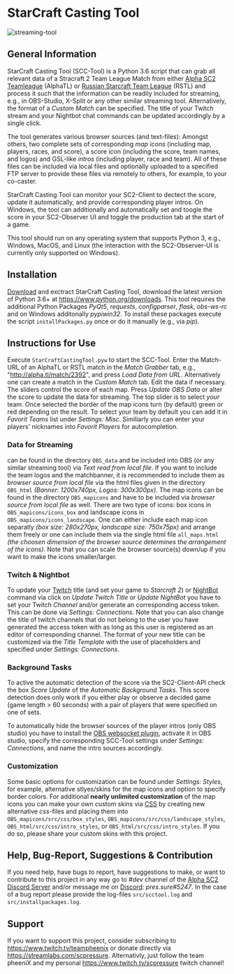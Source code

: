 # StarCraft Casting Tool
![streaming-tool](https://user-images.githubusercontent.com/26044736/29998600-a3053222-902f-11e7-99c5-5f3055f9225b.png)

## General Information

StarCraft Casting Tool (SCC-Tool) is a Python 3.6 script that can grab all relevant data of a Stracraft 2 Team League Match from either [Alpha SC2 Teamleague](http://alpha.tl/) (AlphaTL) or [Russian Starcraft Team League](http://hdgame.net/en/tournaments/list/tournament/rstl-12/) (RSTL) and process it such that the information can be readily included for streaming, e.g., in OBS-Studio, X-Split or any other similar streaming tool. Alternatively, the format of a *Custom Match* can be specified. The title of your Twitch stream and your Nightbot chat commands can be updated accordingly by a single click. 

The tool generates various browser sources (and text-files): Amongst others, two complete sets of corresponding *map icons* (including map, players, races, and score), a score icon (including the score, team names, and logos) and GSL-like *intros* (including player, race and team). All of these files can be included via local files and optionally uploaded to a specified FTP server to provide these files via remotely to others, for example, to your co-caster.

StarCraft Casting Tool can monitor your SC2-Client to dectect the score, update it automatically, and provide corresponding player intros. On Windows, the tool can additionally and automatically set and toogle the score in your SC2-Observer UI and toggle the production tab at the start of a game.

This tool should run on any operating system that supports Python 3, e.g., Windows, MacOS, and Linux (the interaction with the SC2-Observer-UI is currently only supported on Windows).  

## Installation

[Download](https://github.com/teampheenix/StarCraft-Casting-Tool/archive/master.zip) and exctract StarCraft Casting Tool, download the latest version of Python 3.6+ at https://www.python.org/downloads. This tool requires the additional Python Packages *PyQt5*, *requests*, *configparser*, *flask*, *obs-ws-rc* and on Windows additonally *pypiwin32*. To install these packages execute the script `installPackages.py` once or do it manually (e.g., via *pip*).

## Instructions for Use

Execute `StarCraftCastingTool.pyw` to start the SCC-Tool. Enter the Match-URL of an AlphaTL or RSTL match in the *Match Grabber* tab, e.g., "http://alpha.tl/match/2392", and press *Load Data from URL*. Alternatively one can create a match in the *Custom Match* tab.  Edit the data if necessary. The sliders control the score of each map. Press *Update OBS Data* or alter the score to update the data for streaming. The top slider is to select *your* team. Once selected the border of the map icons turn (by default) green or red depending on the result. To select your team by default you can add it in *Favorit Teams* list under *Settings: Misc*. Similiarly you can enter your players' nicknames into *Favorit Players* for autocompletion.

### Data for Streaming
can be found in the directory `OBS_data` and be included into OBS (or any similar streaming tool) via *Text read from local file*. If you want to include the team logos and the matchbanner, it is recommended to include them as *browser source from local file* via the html files given in the directory `OBS_html` *(Banner: 1200x740px, Logos: 300x300px)*. The map icons can be found in the directory `OBS_mapicons` and have to be included via *browser source from local file* as well. There are two type of icons: box icons in `OBS_mapicons/icons_box` and landscape icons in `OBS_mapicons/icons_landscape`. One can either include each map icon separatly *(box size: 280x270px, landscape size: 750x75px)* and arrange them freely or one can include them via the single html file `all_maps.html` *(the choosen dimension of the browser source determines the arrangement of the icons)*. Note that you can scale the browser source(s) down/up if you want to make the icons smaller/larger.

### Twitch & Nightbot
To update your [Twitch](https://www.twitch.tv/) title (and set your game to *Starcraft 2*) or [NightBot](https://nightbot.tv/) command via click on *Update Twitch Title* or *Update NightBot* you have to set your Twitch *Channel* and/or generate an corresponding access token. This can be done via *Settings: Connections*. Note that you can also change the title of twitch channels that do not belong to the user you have generated the access token with as long as this user is registered as an editor of corresponding channel. The format of your new title can be customized via the *Title Template* with the use of placeholders and specified under *Settings: Connections*.

### Background Tasks
To active the automatic detection of the score via the SC2-Client-API check the box *Score Update* of the *Automatic Background Tasks*. This score detection does only work if you either play or observe a decided game (game length > 60 seconds) with a pair of players that were specified on one of sets. 

To automatically hide the browser sources of the player intros (only OBS studio) you have to install the [OBS websocket plugin](https://obsproject.com/forum/resources/obs-websocket-remote-control-of-obs-studio-made-easy.466/), activate it in OBS studio, specify the corresponding SCC-Tool settings under *Settings: Connections*, and name the intro sources accordingly.

### Customization

Some basic options for customization can be found under *Settings: Styles*, for example, alternative stlyes/skins for the map icons and option to specify border colors. For additional **nearly unlimited customization** of the map icons you can make your own custom skins via [CSS](https://www.w3schools.com/css/) by creating new alternative *css*-files and placing them into `OBS_mapicons/src/css/box_styles`, `OBS_mapicons/src/css/landscape_styles`, `OBS_html/src/css/intro_styles`, or `OBS_html/src/css/intro_styles`. If you do so, please share your custom skins with this project.

## Help, Bug-Report, Suggestions & Contribution

If you need help, have bugs to report, have suggestions to make, or want to contribute to this project in any way go to *#dev* channel of the [Alpha SC2 Discord Server](https://discordapp.com/invite/yRWNYr) and/or message me on [Discord](https://discordapp.com/): *pres.sure#5247*. In the case of a bug report please provide the log-files `src/scctool.log` and `src/installpackages.log`.

## Support

If you want to support this project, consider subscribing to https://www.twitch.tv/teampheenix or donate directly via https://streamlabs.com/scpressure. Alternativly, just follow the team pheeniX and my personal https://www.twitch.tv/scpressure twitch channel!

